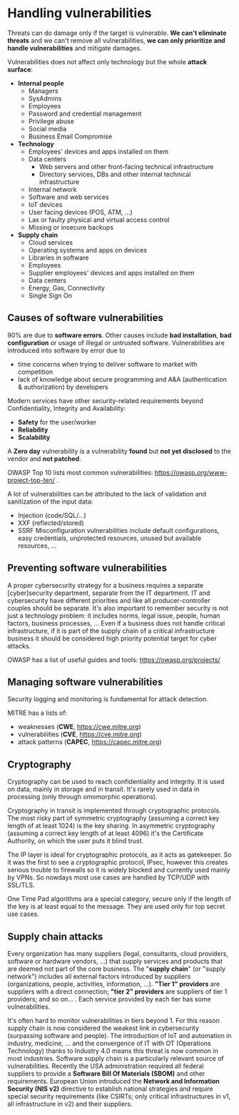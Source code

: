 # Handling vulnerabilities

Threats can do damage only if the target is vulnerable. **We can't eliminate threats** and we can't remove all vulnerabilities, **we can only prioritize and handle vulnerabilities** and mitigate damages.

Vulnerabilities does not affect only technology but the whole **attack surface**:

- **Internal people**
    - Managers
    - SysAdmins
    - Employees
    - Password and credential management
    - Privilege abuse
    - Social media
    - Business Email Compromise
- **Technology**
    - Employees' devices and apps installed on them
    - Data centers
        - Web servers and other front-facing technical infrastructure
        - Directory services, DBs and other internal technical infrastructure
    - Internal network
    - Software and web services
    - IoT devices
    - User facing devices (POS, ATM, ...)
    - Lax or faulty physical and virtual access control
    - Missing or insecure backups
- **Supply chain**
    - Cloud services
    - Operating systems and apps on devices
    - Libraries in software
    - Employees
    - Supplier employees' devices and apps installed on them
    - Data centers
    - Energy, Gas, Connectivity
    - Single Sign On

## Causes of software vulnerabilities

90% are due to **software errors**. Other causes include **bad installation**, **bad configuration** or usage of illegal or untrusted software.
Vulnerabilities are introduced into software by error due to
- time concerns when trying to deliver software to market with competition
- lack of knowledge about secure programming and A&A (authentication & authorization) by developers

Modern services have other security-related requirements beyond Confidentiality, Integrity and Availability:
- **Safety** for the user/worker
- **Reliability**
- **Scalability**

A **Zero day** vulnerability is a vulnerability **found** but **not yet disclosed** to the vendor and **not patched**.

OWASP Top 10 lists most common vulnerabilities: https://owasp.org/www-project-top-ten/ .

A lot of vulnerabilities can be attributed to the lack of validation and sanitization of the input data:
- Injection (code/SQL/...)
- XXF (reflected/stored)
- SSRF
Misconfiguration vulnerabilities include default configurations, easy credentials, unprotected resources, unused but available resources, ...

## Preventing software vulnerabilities

A proper cybersecurity strategy for a business requires a separate [cyber]security department, separate from the IT department. IT and cybersecurity have different priorities and like all producer-controller couples should be separate.
It's also important to remember security is not just a technology problem: it includes norms, legal issue, people, human factors, business processes, ...
Even if a business does not handle critical infrastructure, if it is part of the supply chain of a critical infrastructure business it should be considered high priority potential target for cyber attacks.

OWASP has a list of useful guides and tools: https://owasp.org/projects/

## Managing software vulnerabilities

Security logging and monitoring is fundamental for attack detection.

MITRE has a lists of:
- weaknesses (**CWE**, https://cwe.mitre.org)
- vulnerabilities (**CVE**, https://cve.mitre.org)
- attack patterns (**CAPEC**, https://capec.mitre.org)

## Cryptography

Cryptography can be used to reach confidentiality and integrity. It is used on data, mainly in storage and in transit. It's rarely used in data in processing (only through omomorphic operations).

Cryptography in transit is implemented through cryptographic protocols.
The most risky part of symmetric cryptography (assuming a correct key length of at least 1024) is the key sharing. In asymmetric cryptography (assuming a correct key length of at least 4096) it's the Certificate Authority, on which the user puts it blind trust.

The IP layer is ideal for cryptographic protocols, as it acts as gatekeeper. So it was the first to see a cryptographic protocol, IPsec, however this creates serious trouble to firewalls so it is widely blocked and currently used mainly by VPNs.
So nowdays most use cases are handled by TCP/UDP with SSL/TLS.

One Time Pad algorithms ara a special category, secure only if the length of the key is at least equal to the message. They are used only for top secret use cases.

## Supply chain attacks

Every organization has many suppliers (legal, consultants, cloud providers, software or hardware vendors, ...) that supply services and products that are deemed not part of the core business.
The "**supply chain**" (or "supply network") includes all external factors introduced by suppliers (organizations, people, activities, information, ...). **"Tier 1" providers** are suppliers with a direct connection; **"tier 2" providers** are suppliers of tier 1 providers; and so on... . Each service provided by each tier has some vulnerabilities.

It's often hard to monitor vulnerabilities in tiers beyond 1. For this reason supply chain is now considered the weakest link in cybersecurity (surpassing software and people).
The introduction of IoT and automation in industry, medicine, ... and the convergence of IT with OT (Operations Technology) thanks to Industry 4.0 means this threat is now common in most industries.
Software supply chain is a particularly relevant source of vulnerabilities.
Recently the USA administration required all federal suppliers to provide a **Software Bill Of Materials (SBOM)** and other requirements. European Union introduced the **Network and Information Security (NIS v2)** directive to establish national strategies and require special security requirements (like CSIRTs; only critical infrastructures in v1, all infrastructure in v2) and their suppliers.

